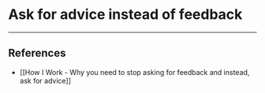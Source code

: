 # Ask for advice instead of feedback


---
## References
- [[How I Work - Why you need to stop asking for feedback and instead, ask for advice]]